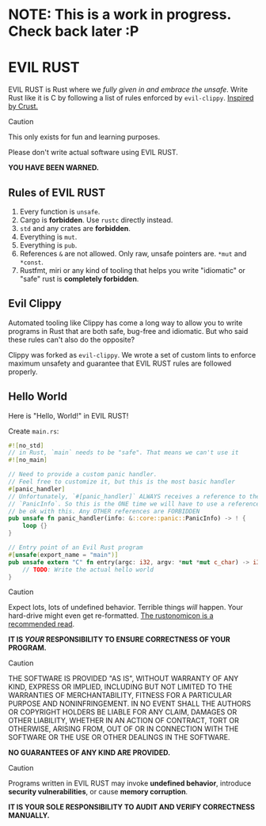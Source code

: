 # NOTE: This is a work in progress. Check back later :P

# EVIL RUST

EVIL RUST is Rust where we _fully given in and embrace the unsafe_. Write Rust like it is C by following a list of rules enforced by `evil-clippy`. [Inspired by Crust.](https://github.com/tsoding/Crust)

> [!CAUTION]
>
> This only exists for fun and learning purposes.
>
> Please don't write actual software using EVIL RUST.
>
> **YOU HAVE BEEN WARNED.**

## Rules of EVIL RUST

1. Every function is `unsafe`.
1. Cargo is **forbidden**. Use `rustc` directly instead.
1. `std` and any crates are **forbidden**.
1. Everything is `mut`.
1. Everything is `pub`.
1. References `&` are not allowed. Only raw, unsafe pointers are. `*mut` and `*const`.
1. Rustfmt, miri or any kind of tooling that helps you write "idiomatic" or "safe" rust is **completely forbidden**.

## Evil Clippy

Automated tooling like Clippy has come a long way to allow you to write programs in Rust that are both safe, bug-free and idiomatic. But who said these rules can't also do the opposite?

Clippy was forked as `evil-clippy`. We wrote a set of custom lints to enforce maximum unsafety and guarantee that EVIL RUST rules are followed properly.

## Hello World

Here is "Hello, World!" in EVIL RUST!

Create `main.rs`:

```rs
#![no_std]
// in Rust, `main` needs to be "safe". That means we can't use it
#![no_main]

// Need to provide a custom panic handler.
// Feel free to customize it, but this is the most basic handler
#[panic_handler]
// Unfortunately, `#[panic_handler]` ALWAYS receives a reference to the
// `PanicInfo`. So this is the ONE time we will have to use a reference, and evil-clippy will
// be ok with this. Any OTHER references are FORBIDDEN
pub unsafe fn panic_handler(info: &::core::panic::PanicInfo) -> ! {
    loop {}
}

// Entry point of an Evil Rust program
#[unsafe(export_name = "main")]
pub unsafe extern "C" fn entry(argc: i32, argv: *mut *mut c_char) -> i32 {
    // TODO: Write the actual hello world
}
```

> [!CAUTION]
>
> Expect lots, lots of undefined behavior. Terrible things _will_ happen. Your hard-drive might even get re-formatted. [The rustonomicon is a recommended read](https://doc.rust-lang.org/nomicon/intro.html).
>
> **IT IS _YOUR_ RESPONSIBILITY TO ENSURE CORRECTNESS OF YOUR PROGRAM.**

> [!CAUTION]
>
> THE SOFTWARE IS PROVIDED "AS IS", WITHOUT WARRANTY OF ANY KIND, EXPRESS OR
> IMPLIED, INCLUDING BUT NOT LIMITED TO THE WARRANTIES OF MERCHANTABILITY,
> FITNESS FOR A PARTICULAR PURPOSE AND NONINFRINGEMENT. IN NO EVENT SHALL THE
> AUTHORS OR COPYRIGHT HOLDERS BE LIABLE FOR ANY CLAIM, DAMAGES OR OTHER
> LIABILITY, WHETHER IN AN ACTION OF CONTRACT, TORT OR OTHERWISE, ARISING FROM,
> OUT OF OR IN CONNECTION WITH THE SOFTWARE OR THE USE OR OTHER DEALINGS IN THE
> SOFTWARE.
>
> **NO GUARANTEES OF ANY KIND ARE PROVIDED.**

> [!CAUTION]
>
> Programs written in EVIL RUST may invoke **undefined behavior**, introduce **security vulnerabilities**, or cause **memory corruption**.
>
> **IT IS YOUR SOLE RESPONSIBILITY TO AUDIT AND VERIFY CORRECTNESS MANUALLY.**
